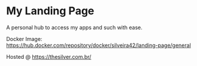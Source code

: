 # My Landing Page

A personal hub to access my apps and such with ease.

Docker Image: https://hub.docker.com/repository/docker/silveira42/landing-page/general

Hosted @ https://thesilver.com.br/

